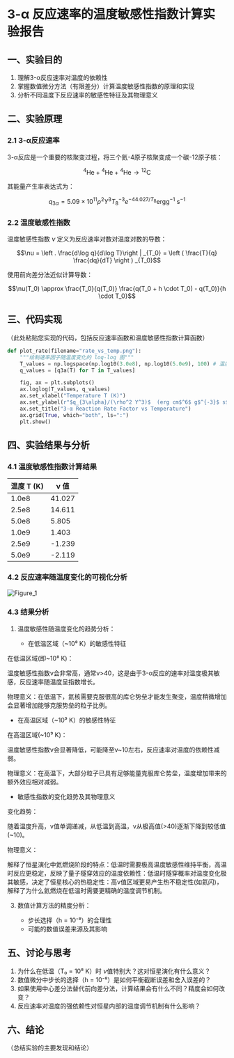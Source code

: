 # 3-α 反应速率的温度敏感性指数计算实验报告
## 一、实验目的
1. 理解3-α反应速率对温度的依赖性
2. 掌握数值微分方法（有限差分）计算温度敏感性指数的原理和实现
3. 分析不同温度下反应速率的敏感性特征及其物理意义
## 二、实验原理
### 2.1 3-α反应速率
3-α反应是一个重要的核聚变过程，将三个氦-4原子核聚变成一个碳-12原子核：

$${}^4\mathrm{He} + {}^4\mathrm{He} + {}^4\mathrm{He} \rightarrow {}^{12}\mathrm{C}$$

其能量产生率表达式为：

$$q_{3\alpha} = 5.09\times 10^{11} \rho^2 Y^3 T_8^{-3} e^{-44.027/T_8} \mathrm{erg g^{-1}~s^{-1}}$$

### 2.2 温度敏感性指数
温度敏感性指数 $\nu$ 定义为反应速率对数对温度对数的导数：

$$\nu = \left . \frac{d\log q}{d\log T}\right | _{T_0} = \left ( \frac{T}{q} \frac{dq}{dT} \right ) _{T_0}$$

使用前向差分法近似计算导数：

$$\nu(T_0) \approx \frac{T_0}{q(T_0)} \frac{q(T_0 + h \cdot T_0) - q(T_0)}{h \cdot T_0}$$

## 三、代码实现
（此处粘贴您实现的代码，包括反应速率函数和温度敏感性指数计算函数）

```python
def plot_rate(filename="rate_vs_temp.png"):
    """绘制速率因子随温度变化的 log-log 图"""
    T_values = np.logspace(np.log10(3.0e8), np.log10(5.0e9), 100) # 温度范围 3e8 K to 5e9 K
    q_values = [q3a(T) for T in T_values]

    fig, ax = plt.subplots()
    ax.loglog(T_values, q_values)
    ax.set_xlabel("Temperature T (K)")
    ax.set_ylabel(r"$q_{3\alpha}/(\rho^2 Y^3)$  (erg cm$^6$ g$^{-3}$ s$^{-1}$)")
    ax.set_title("3-α Reaction Rate Factor vs Temperature")
    ax.grid(True, which="both", ls=":") 
    plt.show() 
```



## 四、实验结果与分析
### 4.1 温度敏感性指数计算结果

| 温度 T (K) | ν 值 |
|------------|------|
| 1.0e8      |41.027     |
| 2.5e8      |14.611     |
| 5.0e8      | 5.805     |
| 1.0e9      | 1.403     |
| 2.5e9      |-1.239     |
| 5.0e9      |-2.119     |

### 4.2 反应速率随温度变化的可视化分析

![Figure_1](https://github.com/user-attachments/assets/484ee47b-74d9-4399-a4f2-2317e9cc32dd)

### 4.3 结果分析
1. 温度敏感性随温度变化的趋势分析：
   
   - 在低温区域（~10⁸ K）的敏感性特征

在低温区域(即~10⁸ K)：

温度敏感性指数ν会非常高，通常ν>40，这是由于3-α反应的速率对温度极其敏感，反应速率随温度呈指数增长。

物理意义：在低温下，氦核需要克服很高的库仑势垒才能发生聚变，温度稍微增加会显著增加能够克服势垒的粒子比例。

   - 在高温区域（~10⁹ K）的敏感性特征

在高温区域(~10⁹ K)：

温度敏感性指数ν会显著降低，可能降至ν~10左右，反应速率对温度的依赖性减弱。

物理意义：在高温下，大部分粒子已具有足够能量克服库仑势垒，温度增加带来的额外效应相对减弱。

   - 敏感性指数的变化趋势及其物理意义

变化趋势：

随着温度升高，ν值单调递减，从低温到高温，ν从极高值(>40)逐渐下降到较低值(~10)。

物理意义：

解释了恒星演化中氦燃烧阶段的特点：低温时需要极高温度敏感性维持平衡，高温时反应更稳定，反映了量子隧穿效应的温度依赖性：低温时隧穿概率对温度变化极其敏感，决定了恒星核心的热稳定性：高ν值区域更易产生热不稳定性(如氦闪)，解释了为什么氦燃烧在低温时需要更精确的温度调节机制。

3. 数值计算方法的精度分析：

   - 步长选择（h = 10⁻⁸）的合理性
   - 可能的数值误差来源及其影响
## 五、讨论与思考
1. 为什么在低温（T₀ = 10⁸ K）时 $\nu$值特别大？这对恒星演化有什么意义？
2. 数值微分中步长的选择（h = 10⁻⁸）是如何平衡截断误差和舍入误差的？
3. 如果使用中心差分法替代前向差分法，计算结果会有什么不同？精度会如何改变？
4. 反应速率对温度的强依赖性对恒星内部的温度调节机制有什么影响？
## 六、结论
（总结实验的主要发现和结论）
